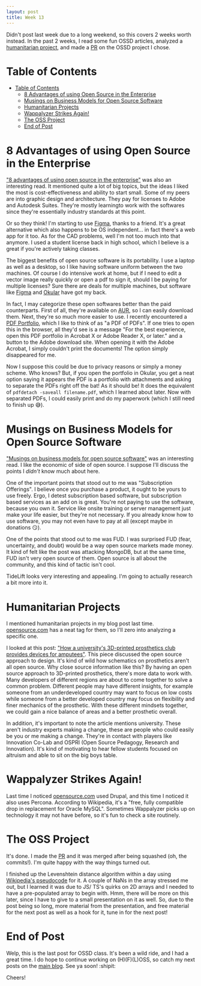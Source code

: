 ```yaml
---
layout: post
title: Week 13
---
```


Didn't post last week due to a long weekend, so this covers 2 weeks worth instead. In the past 2 weeks, I read some fun OSSD articles, analyzed a [humanitarian project](https://opensource.com/life/15/8/weekly-open-source-news-august-7), and made a [PR](https://github.com/the-programmers-hangout/website/pull/189) on the OSSD project I chose.


<a id="orgef50b36"></a>

# Table of Contents
- [Table of Contents](#orgef50b36)
    - [8 Advantages of using Open Source in the Enterprise](#org89e34ea)
    - [Musings on Business Models for Open Source Software](#orgd8080e2)
    - [Humanitarian Projects](#orgdc5cd11)
    - [Wappalyzer Strikes Again!](#org5b78ff5)
    - [The OSS Project](#orgc844520)
    - [End of Post](#orge3de159)


<a id="org89e34ea"></a>

# 8 Advantages of using Open Source in the Enterprise

["8 advantages of using open source in the enterprise"](https://enterprisersproject.com/article/2015/1/top-advantages-open-source-offers-over-proprietary-solutions) was also an interesting read. It mentioned quite a lot of big topics, but the ideas I liked the most is cost-effectiveness and ability to start small. Some of my peers are into graphic design and architecture. They pay for licenses to Adobe and Autodesk Suites. They're mostly learningto work with the softwares since they're essentially industry standards at this point.

Or so they think! I'm starting to use [Figma](https://www.figma.com/), thanks to a friend. It's a great alternative which also happens to be OS independent&#x2026; in fact there's a web app for it too. As for the CAD problems, well I'm not too much into that anymore. I used a student license back in high school, which I believe is a great if you're actively taking classes.

The biggest benefits of open source software is its portability. I use a laptop as well as a desktop, so I like having software uniform between the two machines. Of course I do intensive work at home, but if I need to edit a vector image really quickly or open a pdf to sign it, should I be paying for multiple licenses? Sure there are deals for multiple machines, but software like [Figma](https://www.figma.com/) and [Okular](https://okular.kde.org/) have got my back.

In fact, I may categorize these open softwares better than the paid counterparts. First of all, they're available on [AUR](https://aur.archlinux.org/), so I can easily download them. Next, they're so much more easier to use. I recently encountered a [PDF Portfolio](https://helpx.adobe.com/acrobat/using/overview-pdf-portfolios.html), which I like to think of as "a PDF of PDFs". If one tries to open this in the browser, all they'd see is a message "For the best experience, open this PDF portfolio in Acrobat X or Adobe Reader X, or later." and a button to the Adobe download site. When opening it with the Adobe Acrobat, I simply couldn't print the documents! The option simply disappeared for me.

Now I suppose this could be due to privacy reasons or simply a money scheme. Who knows? But, if you open the portfolio in Okular, you get a neat option saying it appears the PDF is a portfolio with attachments and asking to separate the PDFs right off the bat! As it should be! It does the equivalent of `pdfdetach -saveall filename.pdf`, which I learned about later. Now with separated PDFs, I could easily print and do my paperwork (which I still need to finish up :sweat_smile:).


<a id="orgd8080e2"></a>

# Musings on Business Models for Open Source Software

["Musings on business models for open source software"](https://spot.livejournal.com/327801.html) was an interesting read. I like the economic of side of open source. I suppose I'll discuss the points I *didn't* know much about here.

One of the important points that stood out to me was "Subscription Offerings". I believe once you purchase a product, it ought to be yours to use freely. Ergo, I detest subscription based software, but subscription based services as an add on is great. You're not paying to use the software, because you own it. Service like onsite training or server management just make your life easier, but they're not necessary. If you already know how to use software, you may not even have to pay at all (except maybe in donations :smirk:).

One of the points that stood out to me was FUD. I was surprised FUD (fear, uncertainty, and doubt) would be a way open source markets made money. It kind of felt like the post was attacking MongoDB, but at the same time, FUD isn't very open source of them. Open source is all about the community, and this kind of tactic isn't cool.

TideLift looks very interesting and appealing. I'm going to actually research a bit more into it.


<a id="orgdc5cd11"></a>

# Humanitarian Projects

I mentioned humanitarian projects in my blog post last time. [opensource.com](https://opensource.com/tags/humanitarian) has a neat tag for them, so I'll zero into analyzing a specific one.

I looked at this post: ["How a university's 3D-printed prosthetics club provides devices for amputees"](https://opensource.com/article/17/10/enable-update). This piece discussed the open source approach to design. It's kind of wild how schematics on prosthetics aren't all open source. Why close source information like this? By having an open source approach to 3D-printed prosthetics, there's more data to work with. Many developers of different regions are about to come together to solve a common problem. Different people may have different insights, for example someone from an underdeveloped country may want to focus on low costs while someone from a better developed country may focus on flexibility and finer mechanics of the prosthetic. With these different mindsets together, we could gain a nice balance of areas and a better prosthetic overall.

In addition, it's important to note the article mentions university. These aren't industry experts making a change, these are people who could easily be you or me making a change. They're in contact with players like Innovation Co-Lab and OSPRI (Open Source Pedagogy, Research and Innovation). It's kind of motivating to hear fellow students focused on altruism and able to sit on the big boys table.


<a id="org5b78ff5"></a>

# Wappalyzer Strikes Again!

Last time I noticed [opensource.com](https://opensource.com) used Drupal, and this time I noticed it also uses Percona. According to Wikipedia, it's a "free, fully compatible drop in replacement for Oracle MySQL". Sometimes Wappalyzer picks up on technology it may not have before, so it's fun to check a site routinely.


<a id="orgc844520"></a>

# The OSS Project

It's done. I made the [PR](https://github.com/the-programmers-hangout/website/pull/189) and it was merged after being squashed (oh, the commits!). I'm quite happy with the way things turned out.

I finished up the Levenshtein distance algorithm within a day using [Wikipedia's pseudocode](https://en.wikipedia.org/wiki/Levenshtein_distance) for it. A couple of NaNs in the array stressed me out, but I learned it was due to JS/ TS's quirks on 2D arrays and I needed to have a pre-populated array to begin with. Hmm, there will be more on this later, since I have to give to a small presentation on it as well. So, due to the post being so long, more material from the presentation, and free material for the next post as well as a hook for it, tune in for the next post!


<a id="orge3de159"></a>

# End of Post

Welp, this is the last post for OSSD class. It's been a wild ride, and I had a great time. I do hope to continue working on (H)(F)(L)OSS, so catch my next posts on the [main blog](https://khinshankhan.com). See ya soon! :shipit:

Cheers!
